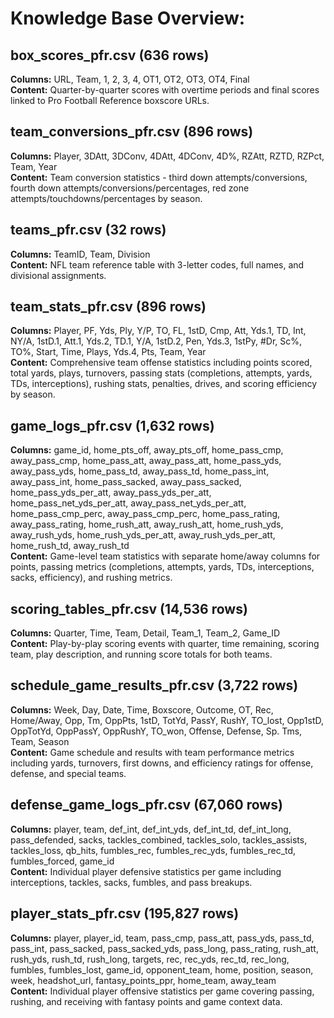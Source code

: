 # Knowledge Base Overview:

## **box_scores_pfr.csv** (636 rows)
**Columns:** URL, Team, 1, 2, 3, 4, OT1, OT2, OT3, OT4, Final  
**Content:** Quarter-by-quarter scores with overtime periods and final scores linked to Pro Football Reference boxscore URLs.

## **team_conversions_pfr.csv** (896 rows)  
**Columns:** Player, 3DAtt, 3DConv, 4DAtt, 4DConv, 4D%, RZAtt, RZTD, RZPct, Team, Year  
**Content:** Team conversion statistics - third down attempts/conversions, fourth down attempts/conversions/percentages, red zone attempts/touchdowns/percentages by season.

## **teams_pfr.csv** (32 rows)
**Columns:** TeamID, Team, Division  
**Content:** NFL team reference table with 3-letter codes, full names, and divisional assignments.

## **team_stats_pfr.csv** (896 rows)
**Columns:** Player, PF, Yds, Ply, Y/P, TO, FL, 1stD, Cmp, Att, Yds.1, TD, Int, NY/A, 1stD.1, Att.1, Yds.2, TD.1, Y/A, 1stD.2, Pen, Yds.3, 1stPy, #Dr, Sc%, TO%, Start, Time, Plays, Yds.4, Pts, Team, Year  
**Content:** Comprehensive team offense statistics including points scored, total yards, plays, turnovers, passing stats (completions, attempts, yards, TDs, interceptions), rushing stats, penalties, drives, and scoring efficiency by season.

## **game_logs_pfr.csv** (1,632 rows)
**Columns:** game_id, home_pts_off, away_pts_off, home_pass_cmp, away_pass_cmp, home_pass_att, away_pass_att, home_pass_yds, away_pass_yds, home_pass_td, away_pass_td, home_pass_int, away_pass_int, home_pass_sacked, away_pass_sacked, home_pass_yds_per_att, away_pass_yds_per_att, home_pass_net_yds_per_att, away_pass_net_yds_per_att, home_pass_cmp_perc, away_pass_cmp_perc, home_pass_rating, away_pass_rating, home_rush_att, away_rush_att, home_rush_yds, away_rush_yds, home_rush_yds_per_att, away_rush_yds_per_att, home_rush_td, away_rush_td  
**Content:** Game-level team statistics with separate home/away columns for points, passing metrics (completions, attempts, yards, TDs, interceptions, sacks, efficiency), and rushing metrics.

## **scoring_tables_pfr.csv** (14,536 rows)
**Columns:** Quarter, Time, Team, Detail, Team_1, Team_2, Game_ID  
**Content:** Play-by-play scoring events with quarter, time remaining, scoring team, play description, and running score totals for both teams.

## **schedule_game_results_pfr.csv** (3,722 rows)
**Columns:** Week, Day, Date, Time, Boxscore, Outcome, OT, Rec, Home/Away, Opp, Tm, OppPts, 1stD, TotYd, PassY, RushY, TO_lost, Opp1stD, OppTotYd, OppPassY, OppRushY, TO_won, Offense, Defense, Sp. Tms, Team, Season  
**Content:** Game schedule and results with team performance metrics including yards, turnovers, first downs, and efficiency ratings for offense, defense, and special teams.

## **defense_game_logs_pfr.csv** (67,060 rows)
**Columns:** player, team, def_int, def_int_yds, def_int_td, def_int_long, pass_defended, sacks, tackles_combined, tackles_solo, tackles_assists, tackles_loss, qb_hits, fumbles_rec, fumbles_rec_yds, fumbles_rec_td, fumbles_forced, game_id  
**Content:** Individual player defensive statistics per game including interceptions, tackles, sacks, fumbles, and pass breakups.

## **player_stats_pfr.csv** (195,827 rows)
**Columns:** player, player_id, team, pass_cmp, pass_att, pass_yds, pass_td, pass_int, pass_sacked, pass_sacked_yds, pass_long, pass_rating, rush_att, rush_yds, rush_td, rush_long, targets, rec, rec_yds, rec_td, rec_long, fumbles, fumbles_lost, game_id, opponent_team, home, position, season, week, headshot_url, fantasy_points_ppr, home_team, away_team  
**Content:** Individual player offensive statistics per game covering passing, rushing, and receiving with fantasy points and game context data.